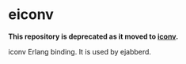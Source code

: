 # eiconv

**This repository is deprecated as it moved to [iconv](https://github.com/processone/iconv/).**

iconv Erlang binding. It is used by ejabberd.
